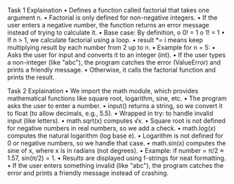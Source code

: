 Task 1 Explaination
•	Defines a function called factorial that takes one argument n.
•	Factorial is only defined for non-negative integers.
•	If the user enters a negative number, the function returns an error message instead of trying to calculate it.
•	Base case: By definition,
o	0! = 1
o	1! = 1
•	If n > 1, we calculate factorial using a loop.
•	result *= i means keep multiplying result by each number from 2 up to n.
•	Example for n = 5:
•	Asks the user for input and converts it to an integer (int).
•	If the user types a non-integer (like "abc"), the program catches the error (ValueError) and prints a friendly message.
•	Otherwise, it calls the factorial function and prints the result.


Task 2 Explaination
•	We import the math module, which provides mathematical functions like square root, logarithm, sine, etc.
•	The program asks the user to enter a number.
•	input() returns a string, so we convert it to float (to allow decimals, e.g., 5.5).
•	Wrapped in try: to handle invalid input (like letters).
•	math.sqrt(x) computes √x.
•	Square root is not defined for negative numbers in real numbers, so we add a check.
•	math.log(x) computes the natural logarithm (log base e).
•	Logarithm is not defined for 0 or negative numbers, so we handle that case.
•	math.sin(x) computes the sine of x, where x is in radians (not degrees).
•	Example: if number = π/2 ≈ 1.57, sin(π/2) = 1.
•	Results are displayed using f-strings for neat formatting.
•	If the user enters something invalid (like "abc"), the program catches the error and prints a friendly message instead of crashing.

